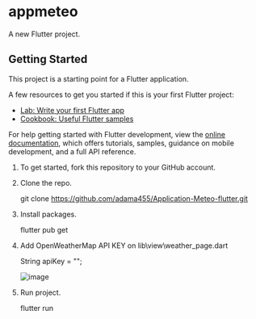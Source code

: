 # appmeteo

A new Flutter project.

## Getting Started

This project is a starting point for a Flutter application.

A few resources to get you started if this is your first Flutter project:

- [Lab: Write your first Flutter app](https://docs.flutter.dev/get-started/codelab)
- [Cookbook: Useful Flutter samples](https://docs.flutter.dev/cookbook)

For help getting started with Flutter development, view the
[online documentation](https://docs.flutter.dev/), which offers tutorials,
samples, guidance on mobile development, and a full API reference.

1. To get started, fork this repository to your GitHub account.

2. Clone the repo.

    git clone https://github.com/adama455/Application-Meteo-flutter.git

3. Install packages.

    flutter pub get

4. Add OpenWeatherMap API KEY on lib\view\weather_page.dart

    String apiKey = "<ADD API KEY HERE>";

   ![image](https://github.com/adama455/Application-Meteo-flutter/assets/83130675/17e855da-ad69-4281-a171-bf7f78347cf3)

    
6. Run project.

    flutter run
